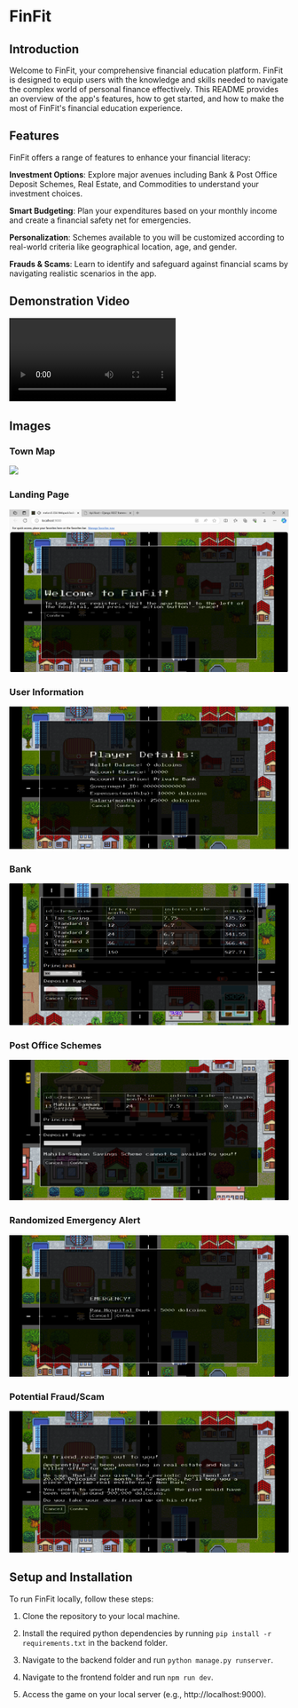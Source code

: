 # FinFit

## Introduction
Welcome to FinFit, your comprehensive financial education platform. FinFit is designed to equip users with the knowledge and skills needed to navigate the complex world of personal finance effectively. This README provides an overview of the app's features, how to get started, and how to make the most of FinFit's financial education experience.

## Features
FinFit offers a range of features to enhance your financial literacy:

**Investment Options**: Explore major avenues including Bank & Post Office Deposit Schemes, Real Estate, and Commodities to understand your investment choices.

**Smart Budgeting**: Plan your expenditures based on your monthly income and create a financial safety net for emergencies.

**Personalization**: Schemes available to you will be customized according to real-world criteria like geographical location, age, and gender.

**Frauds & Scams**: Learn to identify and safeguard against financial scams by navigating realistic scenarios in the app.

## Demonstration Video 

<video src="Img/FinFit.mp4" controls title="Title"></video>

## Images

### Town Map 
![](https://github.com/alameluk17/FinFit/blob/8b39d3d9a94ab89ee509530456546f100331fdad/Img/image-7.png)

### Landing Page
![](Img/image-1.png)

### User Information
![](Img/image-2.png)

### Bank
![](Img/image-6.png)

### Post Office Schemes

![](Img/image-8.png)

### Randomized Emergency Alert
![](Img/image-3.png)

### Potential Fraud/Scam
![](Img/image-4.png)

## Setup and Installation

To run FinFit locally, follow these steps:

1. Clone the repository to your local machine.

2. Install the required python dependencies by running `pip install -r requirements.txt` in the backend folder.

3. Navigate to the backend folder and run `python manage.py runserver`.

4. Navigate to the frontend folder and run `npm run dev`.

5. Access the game on your local server (e.g., http://localhost:9000).